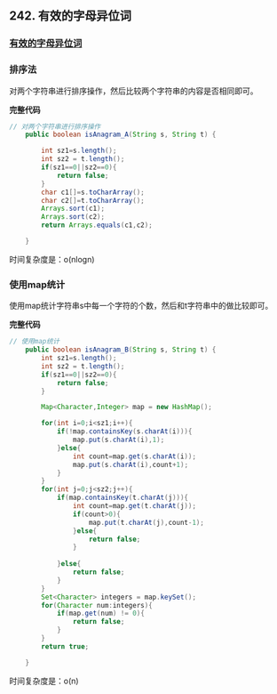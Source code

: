 ## 242. 有效的字母异位词

### [有效的字母异位词](https://leetcode-cn.com/leetbook/read/top-interview-questions/xar9lv/)

### 排序法

对两个字符串进行排序操作，然后比较两个字符串的内容是否相同即可。

**完整代码**

~~~java
// 对两个字符串进行排序操作
    public boolean isAnagram_A(String s, String t) {

        int sz1=s.length();
        int sz2 = t.length();
        if(sz1==0||sz2==0){
            return false;
        }
        char c1[]=s.toCharArray();
        char c2[]=t.toCharArray();
        Arrays.sort(c1);
        Arrays.sort(c2);
        return Arrays.equals(c1,c2);

    }
~~~

时间复杂度是：o(nlogn)

### 使用map统计

使用map统计字符串s中每一个字符的个数，然后和t字符串中的做比较即可。

**完整代码**

~~~java
// 使用map统计
    public boolean isAnagram_B(String s, String t) {
        int sz1=s.length();
        int sz2 = t.length();
        if(sz1==0||sz2==0){
            return false;
        }

        Map<Character,Integer> map = new HashMap();

        for(int i=0;i<sz1;i++){
            if(!map.containsKey(s.charAt(i))){
                map.put(s.charAt(i),1);
            }else{
                int count=map.get(s.charAt(i));
                map.put(s.charAt(i),count+1);
            }
        }
        for(int j=0;j<sz2;j++){
            if(map.containsKey(t.charAt(j))){
                int count=map.get(t.charAt(j));
                if(count>0){
                    map.put(t.charAt(j),count-1);
                }else{
                    return false;
                }
                
            }else{
                return false;
            }
        }
        Set<Character> integers = map.keySet();
        for(Character num:integers){
            if(map.get(num) != 0){
                return false;
            }
        }
        return true;

    }
~~~

时间复杂度是：o(n)